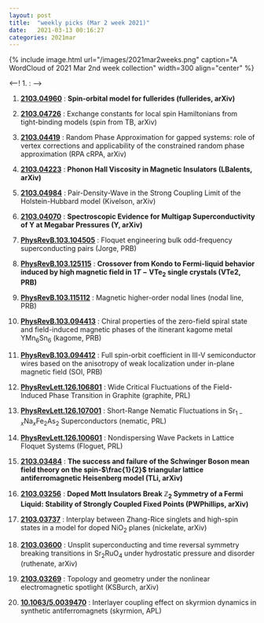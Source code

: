 ```yaml
---
layout: post
title:  "weekly picks (Mar 2 week 2021)"
date:   2021-03-13 00:16:27
categories: 2021mar
---
```


{% include image.html url="/images/2021mar2weeks.png" caption="A WordCloud of 2021 Mar 2nd week collection" width=300 align="center" %}


<--! 1. **[]()** : -->


1. **[2103.04960](http://arxiv.org/abs/2103.04960)** : **Spin-orbital model for fullerides (fullerides, arXiv)**

1. **[2103.04726](http://arxiv.org/abs/2103.04726)** : Exchange constants for local spin Hamiltonians from tight-binding models (spin from TB, arXiv)

1. **[2103.04419](http://arxiv.org/abs/2103.04419)** : Random Phase Approximation for gapped systems: role of vertex corrections and applicability of the constrained random phase approximation (RPA cRPA, arXiv)

1. **[2103.04223](http://arxiv.org/abs/2103.04223)** : **Phonon Hall Viscosity in Magnetic Insulators (LBalents, arXiv)**

1. **[2103.04984](http://arxiv.org/abs/2103.04984)** : Pair-Density-Wave in the Strong Coupling Limit of the Holstein-Hubbard model (Kivelson, arXiv)

1. **[2103.04070](http://arxiv.org/abs/2103.04070)** : **Spectroscopic Evidence for Multigap Superconductivity of Y at Megabar Pressures (Y, arXiv)**

1. **[PhysRevB.103.104505](https://link.aps.org/doi/10.1103/PhysRevB.103.104505)** : Floquet engineering bulk odd-frequency superconducting pairs (Jorge, PRB)

1. **[PhysRevB.103.125115](https://link.aps.org/doi/10.1103/PhysRevB.103.125115)** : **Crossover from Kondo to Fermi-liquid behavior induced by high magnetic field in $1T\ensuremath{-}\mathrm{V}{\mathrm{Te}}_{2}$ single crystals (VTe2, PRB)**

1. **[PhysRevB.103.115112](https://link.aps.org/doi/10.1103/PhysRevB.103.115112)** : Magnetic higher-order nodal lines (nodal line, PRB)

1. **[PhysRevB.103.094413](https://link.aps.org/doi/10.1103/PhysRevB.103.094413)** : Chiral properties of the zero-field spiral state and field-induced magnetic phases of the itinerant kagome metal ${\mathrm{YMn}}_{6}{\mathrm{Sn}}_{6}$ (kagome, PRB)

1. **[PhysRevB.103.094412](https://link.aps.org/doi/10.1103/PhysRevB.103.094412)** : Full spin-orbit coefficient in III-V semiconductor wires based on the anisotropy of weak localization under in-plane magnetic field (SOI, PRB)

1. **[PhysRevLett.126.106801](https://link.aps.org/doi/10.1103/PhysRevLett.126.106801)** : Wide Critical Fluctuations of the Field-Induced Phase Transition in Graphite (graphite, PRL)

1. **[PhysRevLett.126.107001](https://link.aps.org/doi/10.1103/PhysRevLett.126.107001)** : Short-Range Nematic Fluctuations in ${\mathrm{Sr}}_{1\ensuremath{-}x}{\mathrm{Na}}_{x}{\mathrm{Fe}}_{2}{\mathrm{As}}_{2}$ Superconductors (nematic, PRL)

1. **[PhysRevLett.126.100601](https://link.aps.org/doi/10.1103/PhysRevLett.126.100601)** : Nondispersing Wave Packets in Lattice Floquet Systems (Floguet, PRL)


1. **[2103.03484](http://arxiv.org/abs/2103.03484)** : **The success and failure of the Schwinger Boson mean field theory on the spin-$\frac{1}{2}$ triangular lattice antiferromagnetic Heisenberg model (TLi, arXiv)**

1. **[2103.03256](http://arxiv.org/abs/2103.03256)** : **Doped Mott Insulators Break $\mathbb Z_2$ Symmetry of a Fermi Liquid: Stability of Strongly Coupled Fixed Points (PWPhillips, arXiv)**

1. **[2103.03737](http://arxiv.org/abs/2103.03737)** : Interplay between Zhang-Rice singlets and high-spin states in a model for doped NiO$_2$ planes (nickelate, arXiv)

1. **[2103.03600](http://arxiv.org/abs/2103.03600)** : Unsplit superconducting and time reversal symmetry breaking transitions in Sr$_2$RuO$_4$ under hydrostatic pressure and disorder (ruthenate, arXiv)

1. **[2103.03269](http://arxiv.org/abs/2103.03269)** : Topology and geometry under the nonlinear electromagnetic spotlight (KSBurch, arXiv)

1. **[10.1063/5.0039470](https://aip.scitation.org/doi/10.1063/5.0039470)** : Interlayer coupling effect on skyrmion dynamics in synthetic antiferromagnets (skyrmion, APL)

